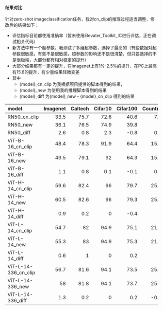 #### 结果对比
针对zero-shot imageclassification任务，我对cn_clip的推理过程适当调整，修改后的结果如下：
- 评估指标目前都使用准确率（暂未使用Elevater_Toolkit_IC进行评估，正在调试相关代码）
- 新方法中有一个超参数，我测试了多组超参数，选择了最高的（有些数据对超参数很敏感，有些不是很敏感，超参数的影响还不是很清楚，但只要选择的不是很极端，大部分都有相对稳定的提升）
- 大部分结果都有一定的提升，在imagenet上有1%-2.5%的提升，在PC上最高有15.8的提升，有少量结果轻微变差
- 其中
  - {model}_cn_clip 为我根据项目提供的脚本得到的结果，
  - {model}_new 为使用我的推理脚本得到的结果
  - {model}_diff 为{model}_new - {model}_cn_clip 得到的结果


|       model       |   Imagenet |   Caltech |   Cifar10 |   Cifar100 |   Country |   DTD |   Eurosat |   FER |   FGVC |   Food |   Gtsrb |   Hateful |   Kitti |   Mnist |   Flower |   Pets |   PC |   Rendered |   Resisc45 | Cars |
|:-------------|-------------:|--------------:|-----------:|------------:|-------------:|------:|---------------:|-----------:|----------------------------------:|-----------:|--------:|----------------:|-----------------:|--------:|--------------------:|-------------------:|-----------------:|----------------:|----------------:|----------------:|
| RN50_cn_clip         |         33.5 |          75.7 |       72.6 |        40.6 |          7.7 |  36.8 |           26.9 |       21.8 |                               5.4 |       39.8 |    22.3 |            49   |             27.8 |    35.4 |                32.4 |               48.6 |             52.9 |            50.1 |            49.3 |            27.3 |
| RN50_new         |         36.1 |          76.5 |       74.9 |        39.8 |          8   |  37.3 |           29   |       34.6 |                               7   |       40.1 |    22.6 |            50.2 |             37   |    48.1 |                34.4 |               55.4 |             51.2 |            50.1 |            48.9 |            29.2 |
| RN50_diff         |          2.6 |           0.8 |        2.3 |        -0.8 |          0.3 |   0.5 |            2.1 |       12.8 |                               1.6 |        0.3 |     0.3 |             1.2 |              9.2 |    12.7 |                 2   |                6.8 |             -1.7 |             0   |            -0.4 |             1.9 |
| ViT-B-16_cn_clip     |         48.4 |          78.3 |       91.9 |        64.4 |         15.2 |  43.6 |           46.9 |       47.2 |                              12.8 |       62.4 |    28.4 |            50.8 |             34.3 |    67.6 |                57.7 |               72.9 |             56.9 |            52.3 |            58.7 |            42.3 |
| ViT-B-16_new     |         49.5 |          79.1 |       92   |        64.3 |         15.4 |  44.6 |           47.4 |       50   |                              14.4 |       62.2 |    29.5 |            50.6 |             35.4 |    67.4 |                57.9 |               74   |             59   |            56   |            59.2 |            43.1 |
| ViT-B-16_diff     |          1.1 |           0.8 |        0.1 |        -0.1 |          0.2 |   1   |            0.5 |        2.8 |                               1.6 |       -0.2 |     1.1 |            -0.2 |              1.1 |    -0.2 |                 0.2 |                1.1 |              2.1 |             3.7 |             0.5 |             0.8 |
| ViT-H-14_cn_clip     |         59.6 |          82.4 |       96   |        79.7 |         25.3 |  51.2 |           52   |       49.2 |                              26.1 |       74.6 |    38.5 |            54.4 |             16.5 |    79.4 |                71.1 |               83.4 |             50.1 |            61   |            66.9 |            71.8 |
| ViT-H-14_new     |         60.5 |          82.6 |       96   |        79.3 |         25.3 |  51.6 |           52.3 |       51.6 |                              26.9 |       74   |    39   |            54.8 |             19.4 |    80.9 |                71.3 |               83   |             59.5 |            61.1 |            66.7 |            72   |
| ViT-H-14_diff     |          0.9 |           0.2 |        0   |        -0.4 |          0   |   0.4 |            0.3 |        2.4 |                               0.8 |       -0.6 |     0.5 |             0.4 |              2.9 |     1.5 |                 0.2 |               -0.4 |              9.4 |             0.1 |            -0.2 |             0.2 |
| ViT-L-14_cn_clip     |         54.7 |          82   |       94.9 |        75.1 |         21.1 |  44.2 |           56.9 |       54.7 |                              16   |       69.6 |    37.5 |            51.2 |             25.9 |    60.7 |                67.8 |               81.5 |             50.1 |            51.9 |            65.2 |            50   |
| ViT-L-14_new     |         55.3 |          83   |       94.9 |        75.3 |         21.1 |  43.9 |           56.7 |       56   |                              16.3 |       70.1 |    37.4 |            52.4 |             28.7 |    67.5 |                68.6 |               81.7 |             65.9 |            53.7 |            65.7 |            50.8 |
| ViT-L-14_diff     |          0.6 |           1   |        0   |         0.2 |          0   |  -0.3 |           -0.2 |        1.3 |                               0.3 |        0.5 |    -0.1 |             1.2 |              2.8 |     6.8 |                 0.8 |                0.2 |             15.8 |             1.8 |             0.5 |             0.8 |
| ViT-L-14-336_cn_clip  |         56.7 |          81.6 |       94.1 |        73.5 |         25.4 |  43.8 |           50.7 |       55   |                              17   |       73.9 |    35.5 |            52.2 |             27.7 |    50.9 |                70.1 |               83   |             53.2 |            53.3 |            65.7 |            54.1 |
| ViT-L-14-336_new |         58   |          81.8 |       94.1 |        73.7 |         25.1 |  44.3 |           52.4 |       56.1 |                              17.6 |       74.3 |    35.7 |            52.8 |             27.8 |    56.4 |                70.6 |               83   |             66.6 |            57.6 |            66.8 |            54.3 |
| ViT-L-14-336_diff |          1.3 |           0.2 |        0   |         0.2 |         -0.3 |   0.5 |            1.7 |        1.1 |                               0.6 |        0.4 |     0.2 |             0.6 |              0.1 |     5.5 |                 0.5 |                0   |             13.4 |             4.3 |             1.1 |             0.2 |